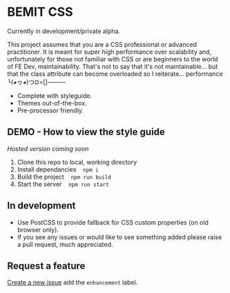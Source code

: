 # BEMIT CSS

Currently in development/private alpha.

This project assumes that you are a CSS professional or advanced practitioner. It is meant for super high performance over scalability and, unfortunately for those not familiar with CSS or are beginners to the world of FE Dev, maintainability. That's not to say that it's not maintainable... but that the class attribute can become overloaded so I reiterate... performance ╰(◕ヮ◕)つ¤=[]———

- Complete with styleguide.
- Themes out-of-the-box.
- Pre-processor friendly.

## DEMO - How to view the style guide

_Hosted version coming soon_

1. Clone this repo to local, working directory
1. Install dependancies &nbsp;&nbsp; `npm i`
1. Build the project &nbsp;&nbsp; `npm run build`
1. Start the server &nbsp;&nbsp; `npm run start`

## In development

- Use PostCSS to provide fallback for CSS custom properties (on old browser only).
- If you see any issues or would like to see something added please raise a pull request, much appreciated.

## Request a feature

[Create a new issue](https://github.com/M-Willett/bemit-css/issues/new) add the `enhancement` label.
